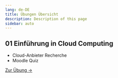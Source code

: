 ```yaml
---
lang: de-DE
title: Übungen Übersicht
description: Description of this page
sidebar: auto
---
```


## 01 Einführung in Cloud Computing
- Cloud-Anbieter Recherche
- Moodle Quiz


[Zur Übung ->](/exercises/01-cloud-intro/01-cloud-intro)


<!--

## 03 IaaS und Vorbereitung VCS
- Erstellung einer VM in Azure
- Automatische Konfiguration einer VM mit Cloud-init
- Vorbereitung VCS und GIT

<p>
<a href="/CloudComputingCWA2021/exercises/03-iaas/03-iaas" class="nav-link action-button">
  Zur Übung →
</a>
</p>

## 04 Versionskontrolle und Kollaboration mit GIT
- Repository klonen
- Neues Remote Repository anlegen
- Kollaboratives Arbeiten am Projekt (Branching und Merging)

<p>
<a href="/CloudComputingCWA2021/exercises/04-git/04-git" class="nav-link action-button">
  Zur Übung →
</a>
</p>


## 05 CI/CD Pipeline
- Erstellung eines GitHub Actions Workflow
- Konfiguration des Workflow
- Autodeploy bei Push-Event auf GitHub Pages

<p>
<a href="/CloudComputingCWA2021/exercises/05-cicd/05-cicd" class="nav-link action-button">
  Zur Übung →
</a>
</p>


## 06.1 Docker Intro
- Ausprobieren von Docker Commands im Docker Playground
- Kennenlernen des Docker Environments

<p>
<a href="/CloudComputingCWA2021/exercises/06-containerization/06-containerization" class="nav-link action-button">
  Zur Übung →
</a>
</p>

## 06.2 Docker Advanced
- Docker Recap
- Dockerfiles
- Mounting in Containern
- Docker Volumes
- Container Ports
- Docker Layer Caching (DLC)

<p>
<a href="/CloudComputingCWA2021/exercises/06-docker/06-docker" class="nav-link action-button">
  Zur Übung →
</a>
</p>

## 07 Docker-Compose
- Docker Compose
- Microservices
- Networking zwischen Containern
- Docker Hub
- Best Practices

<p>
<a href="/CloudComputingCWA2021/exercises/06-docker-compose/06-docker-compose" class="nav-link action-button">
  Zur Übung →
</a>
</p>


## 07.1 Prometheus mit Docker
- Prometheus Setup
- Container mit Prometheus analysieren

<p>
<a href="/CloudComputingCWA2021/exercises/07-monitoring/07-monitoring" class="nav-link action-button">
  Zur Übung →
</a>
</p>

## 09 Cloud Migration Case Study - Projekttage
- Ausarbeitung einer Case Study
- Recherche zu Cloud Migration Strategie eines ausgewählten Unternehmens
- Erstellung Präsentation
- Präsentation am 14.1.2022

<p>
<a href="/CloudComputingCWA2021/exercises/08-casestudy/08-casestudy" class="nav-link action-button">
  Zur Übung →
</a>
</p>

## 10 Container-as-a-Service in Azure

- Ausführen von Docker-Containern mit Azure Container Instances
- Konfigurieren von Azure Container Instances
- Erstellen und Speichern von Containerimages mit Azure Container Registry
- Moodlequiz zu den Tutorials

<p>
<a href="/CloudComputingCWA2021/exercises/09-caas/09-caas" class="nav-link action-button">
  Zur Übung →
</a>
</p>

## 11 Azure Functions
* Azure Function Projekt einrichten
* Projektstruktur verstehen
* Function lokal ausführen
* Function in Azure deployen

<p>
<a href="/CloudComputingCWA2021/exercises/10-faas/10-faas" class="nav-link action-button">
  Zur Übung →
</a>
</p>

-->